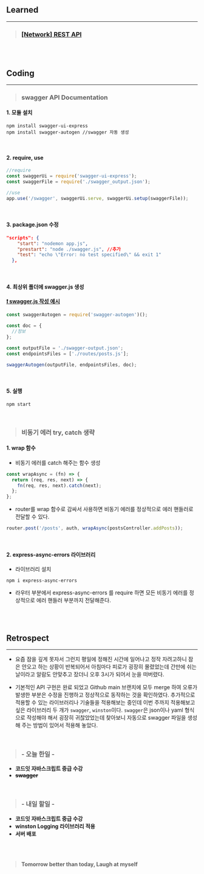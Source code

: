 ## Learned

---

> ### [[Network] REST API](https://velog.io/@lilclown/network1)

<br><br>

## Coding

---

> ### swagger API Documentation

#### 1. 모듈 설치

```
npm install swagger-ui-express
npm install swagger-autogen //swagger 자동 생성
```

<br>

#### 2. require, use

```javascript
//require
const swaggerUi = require('swagger-ui-express');
const swaggerFile = require('./swagger_output.json');

//use
app.use('/swagger', swaggerUi.serve, swaggerUi.setup(swaggerFile));
```

<br>

#### 3. package.json 수정

```json
"scripts": {
    "start": "nodemon app.js",
    "prestart": "node ./swagger.js", //추가
    "test": "echo \"Error: no test specified\" && exit 1"
  },
```

<br>

#### 4. 최상위 폴더에 swagger.js 생성

**[❗ swagger.js 작성 예시](https://github.com/lilclown97/TIL/blob/main/npm/swagger.js)**

```javascript
const swaggerAutogen = require('swagger-autogen')();

const doc = {
  //정보
};

const outputFile = './swagger-output.json';
const endpointsFiles = ['./routes/posts.js'];

swaggerAutogen(outputFile, endpointsFiles, doc);
```

<br>

#### 5. 실행

```
npm start
```

<br>

> ### 비동기 에러 try, catch 생략

#### 1. wrap 함수

- 비동기 에러를 catch 해주는 함수 생성

```javascript
const wrapAsync = (fn) => {
  return (req, res, next) => {
    fn(req, res, next).catch(next);
  };
};
```

- router를 wrap 함수로 감싸서 사용하면 비동기 에러를 정상적으로 에러 핸들러로 전달할 수 있다.

```javascript
router.post('/posts', auth, wrapAsync(postsController.addPosts));
```

<br>

#### 2. express-async-errors 라이브러리

- 라이브러리 설치

```
npm i express-async-errors
```

- 라우터 부분에서 express-async-errors 를 require 하면 모든 비동기 에러를 정상적으로 에러 핸들러 부분까지 전달해준다.

<br><br>

## Retrospect

---

- 요즘 잠을 깊게 못자서 그런지 평일에 정해진 시간에 일어나고 정작 자려고하니 잠은 안오고 하는 상황이 반복되어서 아침마다 피로가 굉장히 몰렸었는데 간만에 쉬는날이라고 알람도 안맞추고 잤더니 오후 3시가 되어서 눈을 떠버렸다.

- 기본적인 API 구현은 완료 되었고 Github main 브랜치에 모두 merge 하여 오류가 발생한 부분은 수정을 진행하고 정상적으로 동작하는 것을 확인하였다. 추가적으로 적용할 수 있는 라이브러리나 기술들을 적용해보는 중인데 이번 주까지 적용해보고 싶은 라이브러리 두 개가 `swagger`, `winston`이다. `swagger`은 json이나 yaml 형식으로 작성해야 해서 굉장히 귀찮았었는데 찾아보니 자동으로 swagger 파일을 생성해 주는 방법이 있어서 적용해 놓았다.

<br>

> ### - 오늘 한일 -

- **코드잇 자바스크립트 중급 수강**
- ~~**swagger**~~

<br>

> ### - 내일 할일 -

- **코드잇 자바스크립트 중급 수강**
- **winston Logging 라이브러리 적용**
- **서버 배포**

<br><br>

> **Tomorrow better than today, Laugh at myself**
